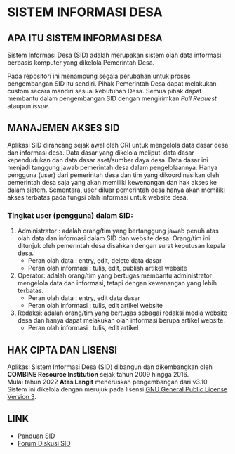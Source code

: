 # SISTEM INFORMASI DESA

## APA ITU SISTEM INFORMASI DESA
Sistem Informasi Desa (SID) adalah merupakan sistem olah data informasi berbasis komputer yang dikelola Pemerintah Desa.

Pada repositori ini menampung segala perubahan untuk proses pengembangan SID itu sendiri.
Pihak Pemerintah Desa dapat melakukan custom secara mandiri sesuai kebutuhan Desa. Semua pihak dapat membantu dalam
pengembangan SID dengan mengirimkan *Pull Request* ataupun *issue*.

## MANAJEMEN AKSES SID
Aplikasi SID dirancang sejak awal oleh CRI untuk mengelola data dasar desa dan informasi desa. Data dasar yang dikelola meliputi data dasar kependudukan dan data dasar aset/sumber daya desa. Data dasar ini menjadi tanggung jawab pemerintah desa dalam pengelolaannya. Hanya pengguna (user) dari pemerintah desa dan tim yang dikoordinasikan oleh pemerintah desa saja yang akan memiliki kewenangan dan hak akses ke dalam sistem. Sementara, user diluar pemerintah desa hanya akan memiliki akses terbatas pada fungsi olah informasi untuk website desa.

### Tingkat user (pengguna) dalam SID:

1. Administrator : adalah orang/tim yang bertanggung jawab penuh atas olah data dan informasi dalam SID dan website desa. Orang/tim ini ditunjuk oleh pemerintah desa disahkan dengan surat keputusan kepala desa.
   - Peran olah data : entry, edit, delete data dasar
   - Peran olah informasi : tulis, edit, publish artikel website
2. Operator: adalah orang/tim yang bertugas membantu administrator mengelola data dan informasi, tetapi dengan kewenangan yang lebih terbatas.
   - Peran olah data : entry, edit data dasar
   - Peran olah informasi : tulis, edit artikel website
3. Redaksi: adalah orang/tim yang bertugas sebagai redaksi media website desa dan hanya dapat melakukan olah informasi berupa artikel website.
   - Peran olah informasi : tulis, edit artikel

## HAK CIPTA DAN LISENSI

Aplikasi Sistem Informasi Desa (SID) dibangun dan dikembangkan oleh **COMBINE Resource Institution** sejak tahun 2009 hingga 2016.  
Mulai tahun 2022 **Atas Langit** meneruskan pengembangan dari v3.10.  
Sistem ini dikelola dengan merujuk pada lisensi [GNU General Public License Version 3](https://github.com/ataslangit/sistem-informasi-desa/blob/dev/LICENSE).

## LINK
- [Panduan SID](https://ataslangit.github.io)
- [Forum Diskusi SID](https://github.com/ataslangit/sistem-informasi-desa/discussions)
